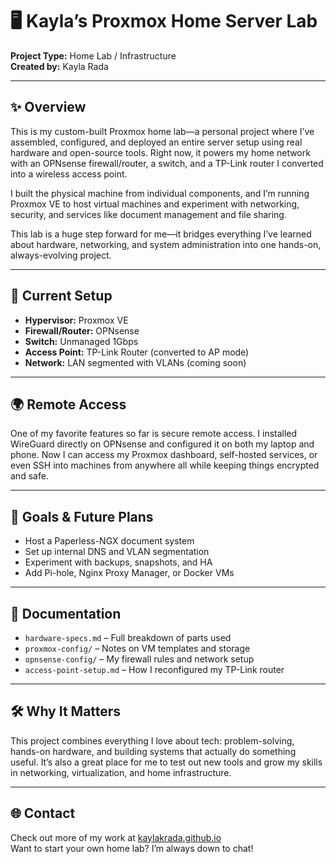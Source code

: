 # 🖥️ Kayla’s Proxmox Home Server Lab  
**Project Type:** Home Lab / Infrastructure  
**Created by:** Kayla Rada  

---

## ✨ Overview  
This is my custom-built Proxmox home lab—a personal project where I’ve assembled, configured, and deployed an entire server setup using real hardware and open-source tools. Right now, it powers my home network with an OPNsense firewall/router, a switch, and a TP-Link router I converted into a wireless access point.

I built the physical machine from individual components, and I’m running Proxmox VE to host virtual machines and experiment with networking, security, and services like document management and file sharing.

This lab is a huge step forward for me—it bridges everything I’ve learned about hardware, networking, and system administration into one hands-on, always-evolving project.

---

## 🧱 Current Setup  
- **Hypervisor:** Proxmox VE  
- **Firewall/Router:** OPNsense  
- **Switch:** Unmanaged 1Gbps  
- **Access Point:** TP-Link Router (converted to AP mode)  
- **Network:** LAN segmented with VLANs (coming soon)  

---

## 🌍 Remote Access

One of my favorite features so far is secure remote access. I installed WireGuard directly on OPNsense and configured it on both my laptop and phone. Now I can access my Proxmox dashboard, self-hosted services, or even SSH into machines from anywhere all while keeping things encrypted and safe.

---

## 🚧 Goals & Future Plans  
- Host a Paperless-NGX document system  
- Set up internal DNS and VLAN segmentation  
- Experiment with backups, snapshots, and HA  
- Add Pi-hole, Nginx Proxy Manager, or Docker VMs  

---

## 🧾 Documentation  
- `hardware-specs.md` – Full breakdown of parts used  
- `proxmox-config/` – Notes on VM templates and storage  
- `opnsense-config/` – My firewall rules and network setup  
- `access-point-setup.md` – How I reconfigured my TP-Link router  

---

## 🛠️ Why It Matters  
This project combines everything I love about tech: problem-solving, hands-on hardware, and building systems that actually do something useful. It’s also a great place for me to test out new tools and grow my skills in networking, virtualization, and home infrastructure.

---

## 🌐 Contact  
Check out more of my work at [kaylakrada.github.io](https://kaylakrada.github.io)  
Want to start your own home lab? I’m always down to chat!
